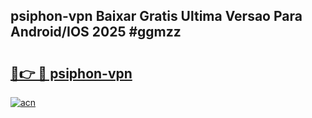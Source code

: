 ## psiphon-vpn Baixar Gratis Ultima Versao Para Android/IOS 2025 #ggmzz

# <h2><a href="https://ainizakaria.my?title=psiphon-vpn&ref=20M">🔗👉 🔴 psiphon-vpn</a></h2>

[![acn](https://github.com/user-attachments/assets/0f9c940e-d8b0-45ae-aac7-cd30a18b3e1c)](https://ainizakaria.my?title=psiphon-vpn&ref=20M)

